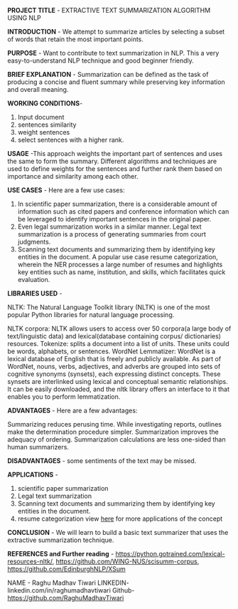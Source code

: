 **PROJECT TITLE** - EXTRACTIVE TEXT SUMMARIZATION ALGORITHM USING NLP

**INTRODUCTION** - We attempt to summarize articles by selecting a subset of words that retain the most important points.

**PURPOSE** - Want to contribute to text summarization in NLP. This a very easy-to-understand NLP technique and good beginner friendly.

**BRIEF EXPLANATION** - Summarization can be defined as the task of producing a concise and fluent summary while preserving key information and overall meaning.

**WORKING CONDITIONS**-

1. Input document
2. sentences similarity
3. weight sentences
4. select sentences with a higher rank.

**USAGE** -This approach weights the important part of sentences and uses the same to form the summary. Different algorithms and techniques are used to define weights for the sentences and further rank them based on importance and similarity among each other.

**USE CASES** - Here are a few use cases:

1. In scientific paper summarization, there is a considerable amount of information such as cited papers and conference information which can be leveraged to identify important sentences in the original paper.
2. Even legal summarization works in a similar manner. Legal text summarization is a process of generating summaries from court judgments.
3. Scanning text documents and summarizing them by identifying key entities in the document. A popular use case resume categorization, wherein the NER processes a large number of resumes and highlights key entities such as name, institution, and skills, which facilitates quick evaluation.

**LIBRARIES USED** -

NLTK: The Natural Language Toolkit library (NLTK) is one of the most popular Python libraries for natural language processing.

NLTK corpora: NLTK allows users to access over 50 corpora(a large body of text/linguistic data) and lexical(database containing corpus/ dictionaries) resources.
Tokenize: splits a document into a list of units. These units could be words, alphabets, or sentences.
WordNet Lemmatizer: WordNet is a lexical database of English that is freely and publicly available. As part of WordNet, nouns, verbs, adjectives, and adverbs are grouped into sets of cognitive synonyms (synsets), each expressing distinct concepts. These synsets are interlinked using lexical and conceptual semantic relationships. It can be easily downloaded, and the nltk library offers an interface to it that enables you to perform lemmatization.

**ADVANTAGES** - Here are a few advantages:

Summarizing reduces perusing time.
While investigating reports, outlines make the determination procedure simpler.
Summarization improves the adequacy of ordering.
Summarization calculations are less one-sided than human summarizers.

**DISADVANTAGES** - some sentiments of the text may be missed.

**APPLICATIONS** -

1. scientific paper summarization
2. Legal text summarization
3. Scanning text documents and summarizing them by identifying key entities in the document.
4. resume categorization
view [here](https://www.frase.io/blog/20-applications-of-automatic-summarization-in-the-enterprise/) for more applications of the concept

**CONCLUSION** - We will learn to build a basic text summarizer that uses the extractive summarization technique.

**REFERENCES and Further reading** -
https://python.gotrained.com/lexical-resources-nltk/, https://github.com/WING-NUS/scisumm-corpus, https://github.com/EdinburghNLP/XSum

NAME - Raghu Madhav Tiwari
LINKEDIN- linkedin.com/in/raghumadhavtiwari
Github-https://github.com/RaghuMadhavTiwari
